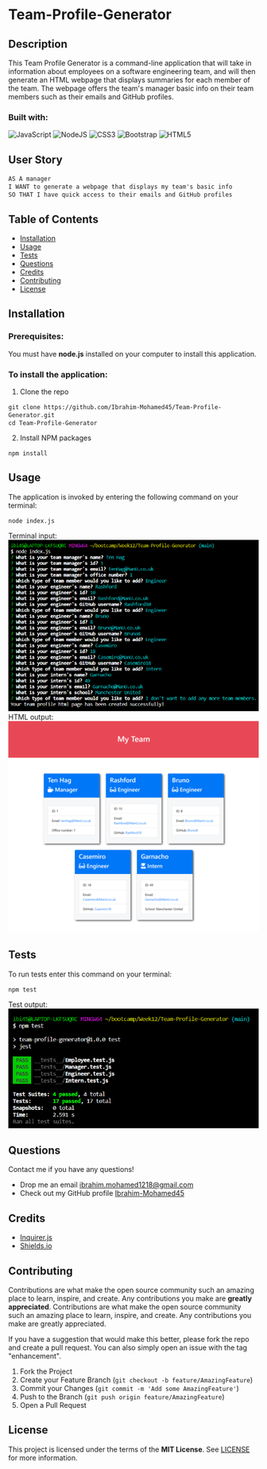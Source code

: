 # Team-Profile-Generator

## Description

This Team Profile Generator is a command-line application that will take in information about employees on a software engineering team, and will then generate an HTML webpage that displays summaries for each member of the team. The webpage offers the team's manager basic info on their team members such as their emails and GitHub profiles.

### Built with:
![JavaScript](https://img.shields.io/badge/javascript-%23323330.svg?style=for-the-badge&logo=javascript&logoColor=%23F7DF1E)
![NodeJS](https://img.shields.io/badge/node.js-6DA55F?style=for-the-badge&logo=node.js&logoColor=white)
![CSS3](https://img.shields.io/badge/css3-%231572B6.svg?style=for-the-badge&logo=css3&logoColor=white)
![Bootstrap](https://img.shields.io/badge/bootstrap-%23563D7C.svg?style=for-the-badge&logo=bootstrap&logoColor=white)
![HTML5](https://img.shields.io/badge/html5-%23E34F26.svg?style=for-the-badge&logo=html5&logoColor=white)

## User Story

```text
AS A manager
I WANT to generate a webpage that displays my team's basic info
SO THAT I have quick access to their emails and GitHub profiles
```

## Table of Contents
- [Installation](#Installation)
- [Usage](#Usage)
- [Tests](#Tests)
- [Questions](#Questions)
- [Credits](#Credits)
- [Contributing](#Contributing)
- [License](#License)

## Installation
### Prerequisites:
You must have **node.js** installed on your computer to install this application.

### To install the application:
1. Clone the repo
```
git clone https://github.com/Ibrahim-Mohamed45/Team-Profile-Generator.git
cd Team-Profile-Generator
```
2. Install NPM packages
```
npm install
```

## Usage
The application is invoked by entering the following command on your terminal:
```
node index.js
```
Terminal input: 
<br/>
<img src="assets\images\team-profile-input.png">
<br/>
HTML output:
<br/>
<img src="assets\images\team-profile-html.png">

## Tests
To run tests enter this command on your terminal:
```
npm test
```
Test output: 
<br/>
<img src="assets\images\team-profile-tests.png">

## Questions
Contact me if you have any questions!
- Drop me an email [ibrahim.mohamed1218@gmail.com](mailto:ibrahim.mohamed1218@gmail.com)
- Check out my GitHub profile [Ibrahim-Mohamed45](https://github.com/Ibrahim-Mohamed45)

## Credits
- <a href="https://www.npmjs.com/package/inquirer" target="_blank"> Inquirer.js</a>
- <a href="https://shields.io/" target="_blank"> Shields.io</a>

## Contributing
Contributions are what make the open source community such an amazing place to learn, inspire, and create. Any contributions you make are **greatly appreciated**.
Contributions are what make the open source community such an amazing place to learn, inspire, and create. Any contributions you make are greatly appreciated.

If you have a suggestion that would make this better, please fork the repo and create a pull request. You can also simply open an issue with the tag "enhancement".

1. Fork the Project
2. Create your Feature Branch (```git checkout -b feature/AmazingFeature```)
3. Commit your Changes (```git commit -m 'Add some AmazingFeature'```)
4. Push to the Branch (```git push origin feature/AmazingFeature```)
5. Open a Pull Request

## License
This project is licensed under the terms of the **MIT License**. See [LICENSE](LICENSE) for more information.